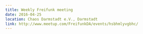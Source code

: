 ```yaml
---
title: Weekly Freifunk meeting
date: 2016-04-25
location: Chaos Darmstadt e.V., Darmstadt
link: http://www.meetup.com/FreifunkDA/events/hsbhmlyvgbhc/
---
```

